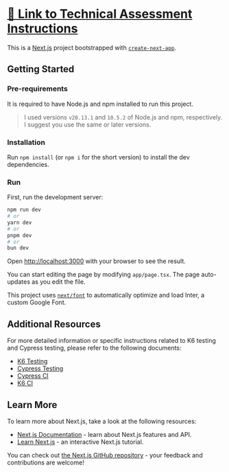 # [🔗 Link to Technical Assessment Instructions](https://abounding-system-084.notion.site/Full-Stack-QA-Engineer-Technical-Assessment-27a9479fdb754fab92bc38a090d7d7c4)

This is a [Next.js](https://nextjs.org/) project bootstrapped with [`create-next-app`](https://github.com/vercel/next.js/tree/canary/packages/create-next-app).

## Getting Started

### Pre-requirements

It is required to have Node.js and npm installed to run this project.

> I used versions `v20.13.1` and `10.5.2` of Node.js and npm, respectively. I suggest you use the same or later versions.

### Installation

Run `npm install` (or `npm i` for the short version) to install the dev dependencies.

### Run

First, run the development server:

```bash
npm run dev
# or
yarn dev
# or
pnpm dev
# or
bun dev
```

Open [http://localhost:3000](http://localhost:3000) with your browser to see the result.

You can start editing the page by modifying `app/page.tsx`. The page auto-updates as you edit the file.

This project uses [`next/font`](https://nextjs.org/docs/basic-features/font-optimization) to automatically optimize and load Inter, a custom Google Font.

## Additional Resources

For more detailed information or specific instructions related to K6 testing and Cypress testing, please refer to the following documents:

- [K6 Testing](README-K6.md)
- [Cypress Testing](README-CY.md)
- [Cypress CI](README-CI.md)
- [K6 CI](README-K6-CI.md)

## Learn More

To learn more about Next.js, take a look at the following resources:

- [Next.js Documentation](https://nextjs.org/docs) - learn about Next.js features and API.
- [Learn Next.js](https://nextjs.org/learn) - an interactive Next.js tutorial.

You can check out [the Next.js GitHub repository](https://github.com/vercel/next.js/) - your feedback and contributions are welcome!
